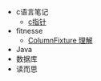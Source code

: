 
- c语言笔记
    - [c指针](articals/c/c_pointer.md)
- fitnesse
    - [ColumnFixture 理解](articals/fitnesse/fitnesse_columnFixture.md)
- Java
- 数据库
- 读而思